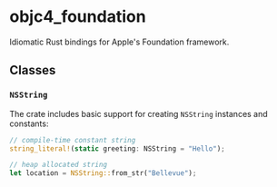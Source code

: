 # objc4_foundation

Idiomatic Rust bindings for Apple's Foundation framework.

## Classes

### `NSString`

The crate includes basic support for creating `NSString` instances and constants:

```rust
// compile-time constant string
string_literal!(static greeting: NSString = "Hello");

// heap allocated string
let location = NSString::from_str("Bellevue");
```
